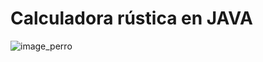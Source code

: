 # Calculadora rústica en JAVA

![image_perro](https://estaticos.muyinteresante.es/uploads/images/gallery/6124cf315cafe8c3101f8bab/perro_redes.jpg)